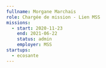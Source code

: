 ```yaml
---
fullname: Morgane Marchais
role: Chargée de mission - Lien MSS
missions:
  - start: 2020-11-23
    end: 2021-06-22
    status: admin
    employer: MSS
startups:
  - ecosante
---
```


